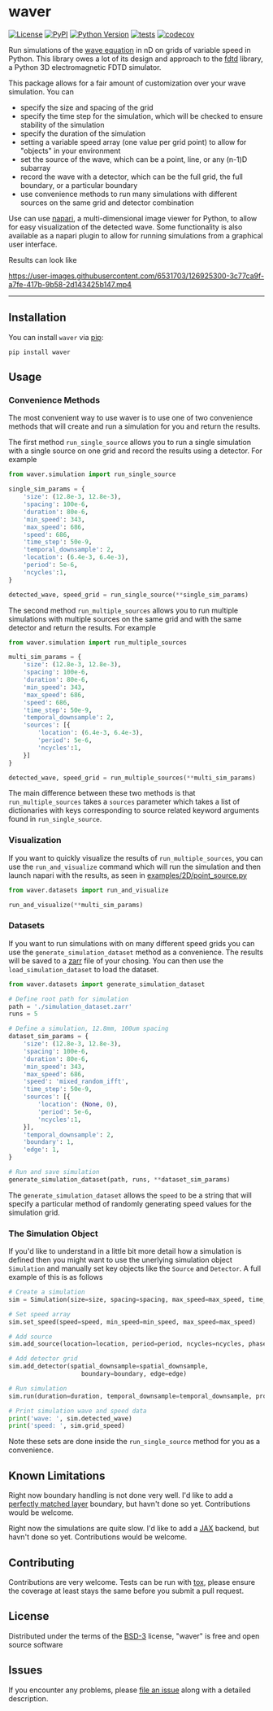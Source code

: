 # waver

[![License](https://img.shields.io/pypi/l/waver.svg?color=green)](https://github.com/sofroniewn/waver/raw/master/LICENSE)
[![PyPI](https://img.shields.io/pypi/v/waver.svg?color=green)](https://pypi.org/project/waver)
[![Python Version](https://img.shields.io/pypi/pyversions/waver.svg?color=green)](https://python.org)
[![tests](https://github.com/sofroniewn/waver/workflows/tests/badge.svg)](https://github.com/sofroniewn/waver/actions)
[![codecov](https://codecov.io/gh/sofroniewn/waver/branch/main/graph/badge.svg?token=QBP7K6YUT7)](https://codecov.io/gh/sofroniewn/waver)

Run simulations of the [wave equation](https://en.wikipedia.org/wiki/Wave_equation) in nD on grids of variable speed in Python. This library owes a lot of its design and approach to the [fdtd](https://github.com/flaport/fdtd) library, a Python 3D electromagnetic FDTD simulator.

This package allows for a fair amount of customization over your wave simulation. You can
 - specify the size and spacing of the grid
 - specify the time step for the simulation, which will be checked to ensure stability of the simulation
 - specify the duration of the simulation
 - setting a variable speed array (one value per grid point) to allow for "objects" in your environment
 - set the source of the wave, which can be a point, line, or any (n-1)D subarray
 - record the wave with a detector, which can be the full grid, the full boundary, or a particular boundary
 - use convenience methods to run many simulations with different sources on the same grid and detector combination

Use can use [napari](https://napari.org/), a multi-dimensional image viewer for Python, to allow for easy visualization of the detected wave. Some functionality is also available as a napari plugin to allow for running simulations from a graphical user interface.

Results can look like

https://user-images.githubusercontent.com/6531703/126925300-3c77ca9f-a7fe-417b-9b58-2d143425b147.mp4

----------------------------------

## Installation

You can install `waver` via [pip]:

    pip install waver

## Usage

### Convenience Methods

The most convenient way to use waver is to use one of two convenience methods that will create and run a simulation
for you and return the results.

The first method `run_single_source` allows you to run a single simulation with a single source on one grid and 
record the results using a detector. For example

```python
from waver.simulation import run_single_source

single_sim_params = {
    'size': (12.8e-3, 12.8e-3),
    'spacing': 100e-6,
    'duration': 80e-6,
    'min_speed': 343,
    'max_speed': 686,
    'speed': 686,
    'time_step': 50e-9,
    'temporal_downsample': 2,
    'location': (6.4e-3, 6.4e-3),
    'period': 5e-6,
    'ncycles':1,
}

detected_wave, speed_grid = run_single_source(**single_sim_params)
```

The second method `run_multiple_sources` allows you to run multiple simulations with multiple sources on the same
grid and with the same detector and return the results. For example

```python
from waver.simulation import run_multiple_sources

multi_sim_params = {
    'size': (12.8e-3, 12.8e-3),
    'spacing': 100e-6,
    'duration': 80e-6,
    'min_speed': 343,
    'max_speed': 686,
    'speed': 686,
    'time_step': 50e-9,
    'temporal_downsample': 2,
    'sources': [{
        'location': (6.4e-3, 6.4e-3),
        'period': 5e-6,
        'ncycles':1,
    }]
}

detected_wave, speed_grid = run_multiple_sources(**multi_sim_params)
```

The main difference between these two methods is that `run_multiple_sources` takes a `sources` parameter which takes a list 
of dictionaries with keys corresponding to source related keyword arguments found in `run_single_source`.

### Visualization

If you want to quickly visualize the results of `run_multiple_sources`, you can use the `run_and_visualize` command which will 
run the simulation and then launch napari with the results, as seen in [examples/2D/point_source.py](./examples/2D/point_source.py)

```python
from waver.datasets import run_and_visualize

run_and_visualize(**multi_sim_params)
```

### Datasets

If you want to run simulations with on many different speed grids you can use the `generate_simulation_dataset` method as a convenience. The results will be saved to a [zarr](https://zarr.readthedocs.io/en/stable/) file of your chosing. You can then use the `load_simulation_dataset` to load the dataset.

```python
from waver.datasets import generate_simulation_dataset

# Define root path for simulation
path = './simulation_dataset.zarr'
runs = 5

# Define a simulation, 12.8mm, 100um spacing
dataset_sim_params = {
    'size': (12.8e-3, 12.8e-3),
    'spacing': 100e-6,
    'duration': 80e-6,
    'min_speed': 343,
    'max_speed': 686,
    'speed': 'mixed_random_ifft',
    'time_step': 50e-9,
    'sources': [{
        'location': (None, 0),
        'period': 5e-6,
        'ncycles':1,
    }],
    'temporal_downsample': 2,
    'boundary': 1,
    'edge': 1,
}

# Run and save simulation
generate_simulation_dataset(path, runs, **dataset_sim_params)
```

The `generate_simulation_dataset` allows the `speed` to be a string that will specify a particular method of randomly generating speed values for the simulation grid.

### The Simulation Object

If you'd like to understand in a little bit more detail how a simulation is defined then you might want to use the unerlying simulation object `Simulation` and manually set key objects like the `Source` and `Detector`. A full example of this is as follows

```python
# Create a simulation
sim = Simulation(size=size, spacing=spacing, max_speed=max_speed, time_step=time_step)

# Set speed array
sim.set_speed(speed=speed, min_speed=min_speed, max_speed=max_speed)

# Add source
sim.add_source(location=location, period=period, ncycles=ncycles, phase=phase)

# Add detector grid
sim.add_detector(spatial_downsample=spatial_downsample,
                    boundary=boundary, edge=edge)

# Run simulation
sim.run(duration=duration, temporal_downsample=temporal_downsample, progress=progress, leave=leave)

# Print simulation wave and speed data
print('wave: ', sim.detected_wave)
print('speed: ', sim.grid_speed)
```

Note these sets are done inside the `run_single_source` method for you as a convenience.

## Known Limitations

Right now boundary handling is not done very well. I'd like to add a [perfectly matched layer](https://en.wikipedia.org/wiki/Perfectly_matched_layer) boundary, but havn't done so yet. Contributions would be welcome.

Right now the simulations are quite slow. I'd like to add a [JAX](https://github.com/google/jax) backend, but 
havn't done so yet. Contributions would be welcome.

## Contributing

Contributions are very welcome. Tests can be run with [tox], please ensure
the coverage at least stays the same before you submit a pull request.

## License

Distributed under the terms of the [BSD-3] license,
"waver" is free and open source software

## Issues

If you encounter any problems, please [file an issue] along with a detailed description.

[napari]: https://github.com/napari/napari
[Cookiecutter]: https://github.com/audreyr/cookiecutter
[@napari]: https://github.com/napari
[MIT]: http://opensource.org/licenses/MIT
[BSD-3]: http://opensource.org/licenses/BSD-3-Clause
[GNU GPL v3.0]: http://www.gnu.org/licenses/gpl-3.0.txt
[GNU LGPL v3.0]: http://www.gnu.org/licenses/lgpl-3.0.txt
[Apache Software License 2.0]: http://www.apache.org/licenses/LICENSE-2.0
[Mozilla Public License 2.0]: https://www.mozilla.org/media/MPL/2.0/index.txt
[cookiecutter-napari-plugin]: https://github.com/napari/cookiecutter-napari-plugin
[file an issue]: https://github.com/sofroniewn/waver/issues
[napari]: https://github.com/napari/napari
[tox]: https://tox.readthedocs.io/en/latest/
[pip]: https://pypi.org/project/pip/
[PyPI]: https://pypi.org/
